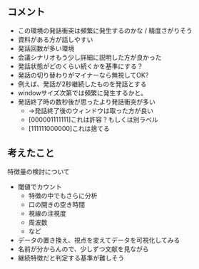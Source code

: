 ## コメント

- この環境の発話衝突は頻繁に発生するのかな / 精度さがりそう
- 資料がある方が話しやすい
- 発話回数が多い環境
- 会議シナリオもう少し詳細に説明した方が良かった
- 発話状態がどのくらい続くかを基準にする？
- 発話の切り替わりがマイナーなら無視してOK?
- 例えば、発話が2秒継続したものを発話とする
- windowサイズ次第では頻繁に発生するかと。
- 発話終了時の数秒後が思ったより発話衝突が多い
    - →発話終了後のウィンドウは取った方が良い
    - [000001111111]これは許容？もしくは別ラベル
    - [111111000000]これは捨てる

## 考えたこと

特徴量の検討について
- 閾値でカウント
    - 特徴の中でもさらに分析
    - 口の開きの空き時間
    - 視線の注視度
    - 周波数
    - など
- データの置き換え、視点を変えてデータを可視化してみる
- 名前が分からんので、少しずつ文献を見ながら
- 継続特徴だと判定する基準が難しそう